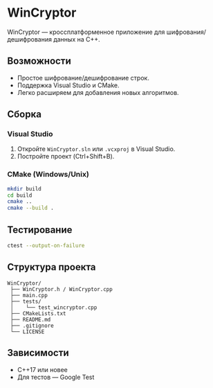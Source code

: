 # WinCryptor

WinCryptor — кроссплатформенное приложение для шифрования/дешифрования данных на C++.

## Возможности
- Простое шифрование/дешифрование строк.
- Поддержка Visual Studio и CMake.
- Легко расширяем для добавления новых алгоритмов.

## Сборка

### Visual Studio
1. Откройте `WinCryptor.sln` или `.vcxproj` в Visual Studio.
2. Постройте проект (Ctrl+Shift+B).

### CMake (Windows/Unix)
```bash
mkdir build
cd build
cmake ..
cmake --build .
```

## Тестирование

```bash
ctest --output-on-failure
```

## Структура проекта

```
WinCryptor/
 ├── WinCryptor.h / WinCryptor.cpp
 ├── main.cpp
 ├── tests/
 │    └── test_wincryptor.cpp
 ├── CMakeLists.txt
 ├── README.md
 ├── .gitignore
 └── LICENSE
```

## Зависимости
- C++17 или новее
- Для тестов — Google Test